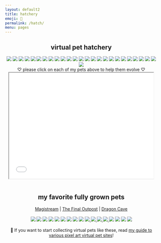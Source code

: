 ```yaml
---
layout: default2
title: hatchery
emoji: 🐣
permalink: /hatch/
menu: pages
---
```

<center>
    <h2>virtual pet hatchery</h2>
    <div class="hatchery">
        <a target="other" href="http://magistream.com/creature/14218510#page-body"><img src="http://magistream.com/img/14218510.gif"/></a>
        <a target="other" href="http://magistream.com/creature/14217393#page-body"><img src="http://magistream.com/img/14217393.gif"/></a>
        <a target="other" href="http://magistream.com/creature/14216991#page-body"><img src="http://magistream.com/img/14216991.gif"/></a>
        <a target="other" href="http://magistream.com/creature/14216121#page-body"><img src="http://magistream.com/img/14216121.gif"/></a>
        <a target="other" href="http://magistream.com/creature/14215838#page-body"><img src="http://magistream.com/img/14215838.gif"/></a>
        <a target="other" href="http://magistream.com/creature/14215377#page-body"><img src="http://magistream.com/img/14215377.gif"/></a>
        <a target="other" href="http://magistream.com/creature/14214767#page-body"><img src="http://magistream.com/img/14214767.gif"/></a>
        <a target="other" href='https://finaloutpost.net/view/9Xx2k#main'><img src='https://finaloutpost.net/s/9Xx2k.png'></a>
        <a target="other" href='https://finaloutpost.net/view/zO2w7#main'><img src='https://finaloutpost.net/s/zO2w7.png'></a>
        <a target="other" href='https://finaloutpost.net/view/Lu3wq#main'><img src='https://finaloutpost.net/s/Lu3wq.png'></a>
        <a target="other" href='https://finaloutpost.net/view/zF36f#main'><img src='https://finaloutpost.net/s/zF36f.png'></a>
        <a target="other" href='https://finaloutpost.net/view/qJJQd#main'><img src='https://finaloutpost.net/s/qJJQd.png'></a>
        <a target="other" href='https://finaloutpost.net/view/bdO4w#main'><img src='https://finaloutpost.net/s/bdO4w.png'></a>
        <a target="other" href='https://finaloutpost.net/view/E2lcC#main'><img src='https://finaloutpost.net/s/E2lcC.png'></a>
        <a target="other" href='https://finaloutpost.net/view/qO3qO#main'><img src='https://finaloutpost.net/s/qO3qO.png'></a>
        <a target="other" href='https://finaloutpost.net/view/0J8Dy#main'><img src='https://finaloutpost.net/s/0J8Dy.png'></a>
        <a target="other" href='https://finaloutpost.net/view/jOBm0#main'><img src='https://finaloutpost.net/s/jOBm0.png'></a>
        <a target="other" href="https://dragcave.net/view/6bxvV#middle"><img src="https://dragcave.net/image/6bxvV.gif" style="border-width:0"/></a>
        <a target="other" href="https://dragcave.net/view/B4CbL#middle"><img src="https://dragcave.net/image/B4CbL.gif" style="border-width:0"/></a>
        <a target="other" href="https://dragcave.net/view/DniQU#middle"><img src="https://dragcave.net/image/DniQU.gif" style="border-width:0"/></a>
        <a target="other" href="https://dragcave.net/view/sF8WK#middle"><img src="https://dragcave.net/image/sF8WK.gif" style="border-width:0"/></a>
        <a target="other" href="https://dragcave.net/view/RP4qL#middle"><img src="https://dragcave.net/image/RP4qL.gif" style="border-width:0"/></a>
        <a target="other" href="https://dragcave.net/view/yLmgd#middle"><img src="https://dragcave.net/image/yLmgd.gif" style="border-width:0"/></a>
        <a target="other" href="https://dragcave.net/view/OVsMx#middle"><img src="https://dragcave.net/image/OVsMx.gif" style="border-width:0"/></a>
        <a target="other" href="https://dragcave.net/view/czo1H#middle"><img src="https://dragcave.net/image/czo1H.gif" style="border-width:0"/></a>
        <a target="other" href="https://dragcave.net/view/eQ6gX#middle"><img src="https://dragcave.net/image/eQ6gX.gif" style="border-width:0"/></a>
        <div class="hatchery-status">
            ♡ please click on each of my pets above to help them evolve ♡
        </div>
        <iframe src="/hatchable.txt" name="other" width="95%" height="350px"></iframe>
    </div>
    <script>
        let isIframeLoadSet = false;
        document.querySelectorAll('a[target="other"]').forEach(el => {
            el.onclick = () => {
                document.querySelector('.hatchery-status').innerText = "loading...";
                if (!isIframeLoadSet) {
                    isIframeLoadSet = true;
                    document.getElementsByName("other")[0].onload = () => {
                        document.querySelector('.hatchery-status').innerText = "thank you!";
                    }
                }
            };
        });
    </script>
    <br>
    <h2>my favorite fully grown pets</h2>
    <a target="_blank" href="https://magistream.com/user/lostletters/Completed">Magistream</a> | <a target="_blank" href="https://finaloutpost.net/visit/lostletters/37592">The Final Outpost</a> | <a target="_blank" href="https://dragcave.net/user/lostletters">Dragon Cave</a>
    <br>
    <br>
        <a target="other" href="http://magistream.com/creature/13997843"><img src="http://magistream.com/img/13997843.gif"/></a>
        <a target="other" href='https://finaloutpost.net/view/ohzHb#main'><img src='https://finaloutpost.net/s/ohzHb1.png'></a>
        <a target="other" href="http://magistream.com/creature/14201225#page-body"><img src="http://magistream.com/img/14201225.gif"/></a>
        <a target="other" href="http://magistream.com/creature/14211781"><img src="http://magistream.com/img/14211781.gif"/></a>
        <a target="other" href="http://magistream.com/creature/14213565"><img src="http://magistream.com/img/14213565.gif"/></a>
        <a target="other" href='https://finaloutpost.net/view/6tZ5z#main'><img src='https://finaloutpost.net/s/6tZ5z3.png'></a>
        <a target="other" href="http://magistream.com/creature/14199388#page-body"><img src="http://magistream.com/img/14199388.gif"/></a>
        <a target="other" href="http://magistream.com/creature/14201186#page-body"><img src="http://magistream.com/img/14201186.gif"/></a>
        <a target="other" href="http://magistream.com/creature/14202306#page-body"><img src="http://magistream.com/img/14202306.gif"/></a>
        <a target="other" href="https://dragcave.net/view/UMWzV">
            <img src="https://dragcave.net/image/UMWzV.gif" style="border-width:0"/>
        </a>
        <a target="other" href="https://dragcave.net/view/5r7s2">
            <img src="https://dragcave.net/image/5r7s2.gif" style="border-width:0"/>
        </a>
        <a target="other" href="https://dragcave.net/view/5bqHp">
            <img src="https://dragcave.net/image/5bqHp.gif" style="border-width:0"/>
        </a>
        <a target="other" href="https://dragcave.net/view/PCf1e">
            <img src="https://dragcave.net/image/PCf1e.gif" style="border-width:0"/>
        </a>
        <a target="other" href="https://dragcave.net/view/aZAqo#middle"><img src="https://dragcave.net/image/aZAqo.gif" style="border-width:0"/></a>
        <a target="other" href="https://dragcave.net/view/spPTJ#middle"><img src="https://dragcave.net/image/spPTJ.gif" style="border-width:0"/></a>
        <a target="other" href="http://magistream.com/creature/14202717#page-body"><img src="http://magistream.com/img/14202717.gif"/></a>
        <a target="other" href="http://magistream.com/creature/14203656#page-body"><img src="http://magistream.com/img/14203656.gif"/></a>
    <br>
    <br>
    📝 If you want to start collecting virtual pets like these, read <a href="/2022/11/25/virtual-pets.html">my guide to various pixel art virtual pet sites</a>!
</center>